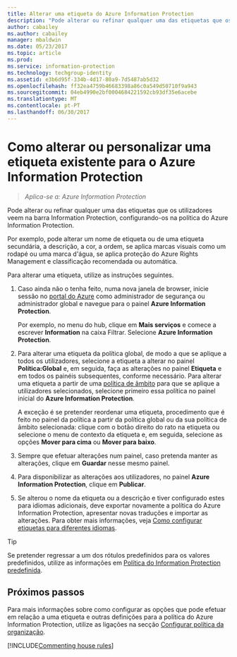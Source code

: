 ```yaml
---
title: Alterar uma etiqueta do Azure Information Protection
description: "Pode alterar ou refinar qualquer uma das etiquetas que os utilizadores veem na barra Information Protection, configurando-os na política do Azure Information Protection."
author: cabailey
ms.author: cabailey
manager: mbaldwin
ms.date: 05/23/2017
ms.topic: article
ms.prod: 
ms.service: information-protection
ms.technology: techgroup-identity
ms.assetid: e3b6d95f-334b-4d17-80a9-7d5487ab5d32
ms.openlocfilehash: ff32ea4759b46683398a86c0a549d50710f9a943
ms.sourcegitcommit: 04eb4990e2bf0004684221592cb93df35e6acebe
ms.translationtype: MT
ms.contentlocale: pt-PT
ms.lasthandoff: 06/30/2017
---
```

# <a name="how-to-change-or-customize-an-existing-label-for-azure-information-protection"></a>Como alterar ou personalizar uma etiqueta existente para o Azure Information Protection

>*Aplica-se a: Azure Information Protection*

Pode alterar ou refinar qualquer uma das etiquetas que os utilizadores veem na barra Information Protection, configurando-os na política do Azure Information Protection.

Por exemplo, pode alterar um nome de etiqueta ou de uma etiqueta secundária, a descrição, a cor, a ordem, se aplica marcas visuais como um rodapé ou uma marca d'água, se aplica proteção do Azure Rights Management e classificação recomendada ou automática.

Para alterar uma etiqueta, utilize as instruções seguintes.


1. Caso ainda não o tenha feito, numa nova janela de browser, inicie sessão no [portal do Azure](https://portal.azure.com) como administrador de segurança ou administrador global e navegue para o painel **Azure Information Protection**. 
    
    Por exemplo, no menu do hub, clique em **Mais serviços** e comece a escrever **Information** na caixa Filtrar. Selecione **Azure Information Protection**.

2. Para alterar uma etiqueta da política global, de modo a que se aplique a todos os utilizadores, selecione a etiqueta a alterar no painel **Política:Global** e, em seguida, faça as alterações no painel **Etiqueta** e em todos os painéis subsequentes, conforme necessário. Para alterar uma etiqueta a partir de uma [política de âmbito](configure-policy-scope.md) para que se aplique a utilizadores selecionados, selecione primeiro essa política no painel inicial do **Azure Information Protection**.

    A exceção é se pretender reordenar uma etiqueta, procedimento que é feito no painel da política a partir da política global ou da sua política de âmbito selecionada: clique com o botão direito do rato na etiqueta ou selecione o menu de contexto da etiqueta e, em seguida, selecione as opções **Mover para cima** ou **Mover para baixo**.

3. Sempre que efetuar alterações num painel, caso pretenda manter as alterações, clique em **Guardar** nesse mesmo painel.

4. Para disponibilizar as alterações aos utilizadores, no painel **Azure Information Protection**, clique em **Publicar**.

5. Se alterou o nome da etiqueta ou a descrição e tiver configurado estes para idiomas adicionais, deve exportar novamente a política do Azure Information Protection, apresentar novas traduções e importar as alterações. Para obter mais informações, veja [Como configurar etiquetas para diferentes idiomas](configure-policy-languages.md).

> [!TIP]
>Se pretender regressar a um dos rótulos predefinidos para os valores predefinidos, utilize as informações em [Política do Information Protection predefinida](configure-policy-default.md).

## <a name="next-steps"></a>Próximos passos

Para mais informações sobre como configurar as opções que pode efetuar em relação a uma etiqueta e outras definições para a política do Azure Information Protection, utilize as ligações na secção [Configurar política da organização](configure-policy.md#configuring-your-organizations-policy).

[!INCLUDE[Commenting house rules](../includes/houserules.md)]


